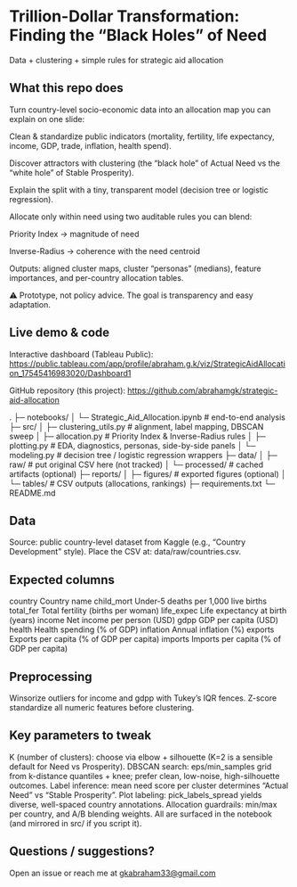 # Trillion-Dollar Transformation: Finding the “Black Holes” of Need

Data + clustering + simple rules for strategic aid allocation

## What this repo does

Turn country-level socio-economic data into an allocation map you can explain on one slide:

Clean & standardize public indicators (mortality, fertility, life expectancy, income, GDP, trade, inflation, health spend).

Discover attractors with clustering (the “black hole” of Actual Need vs the “white hole” of Stable Prosperity).

Explain the split with a tiny, transparent model (decision tree or logistic regression).

Allocate only within need using two auditable rules you can blend:

Priority Index → magnitude of need

Inverse-Radius → coherence with the need centroid

Outputs: aligned cluster maps, cluster “personas” (medians), feature importances, and per-country allocation tables.

⚠️ Prototype, not policy advice. The goal is transparency and easy adaptation.

## Live demo & code

Interactive dashboard (Tableau Public):
https://public.tableau.com/app/profile/abraham.g.k/viz/StrategicAidAllocation_17545416983020/Dashboard1

GitHub repository (this project):
https://github.com/abrahamgk/strategic-aid-allocation

.
├─ notebooks/
│  └─ Strategic_Aid_Allocation.ipynb      # end-to-end analysis
├─ src/
│  ├─ clustering_utils.py                  # alignment, label mapping, DBSCAN sweep
│  ├─ allocation.py                        # Priority Index & Inverse-Radius rules
│  ├─ plotting.py                          # EDA, diagnostics, personas, side-by-side panels
│  └─ modeling.py                          # decision tree / logistic regression wrappers
├─ data/
│  ├─ raw/                                 # put original CSV here (not tracked)
│  └─ processed/                           # cached artifacts (optional)
├─ reports/
│  ├─ figures/                             # exported figures (optional)
│  └─ tables/                              # CSV outputs (allocations, rankings)
├─ requirements.txt
└─ README.md


## Data

Source: public country-level dataset from Kaggle (e.g., “Country Development” style).
Place the CSV at: data/raw/countries.csv.

## Expected columns

country	Country name
child_mort	Under-5 deaths per 1,000 live births
total_fer	Total fertility (births per woman)
life_expec	Life expectancy at birth (years)
income	Net income per person (USD)
gdpp	GDP per capita (USD)
health	Health spending (% of GDP)
inflation	Annual inflation (%)
exports	Exports per capita (% of GDP per capita)
imports	Imports per capita (% of GDP per capita)

## Preprocessing

Winsorize outliers for income and gdpp with Tukey’s IQR fences.
Z-score standardize all numeric features before clustering.

## Key parameters to tweak

K (number of clusters): choose via elbow + silhouette (K=2 is a sensible default for Need vs Prosperity).
DBSCAN search: eps/min_samples grid from k-distance quantiles + knee; prefer clean, low-noise, high-silhouette outcomes.
Label inference: mean need score per cluster determines “Actual Need” vs “Stable Prosperity”.
Plot labeling: pick_labels_spread yields diverse, well-spaced country annotations.
Allocation guardrails: min/max per country, and A/B blending weights.
All are surfaced in the notebook (and mirrored in src/ if you script it).

## Questions / suggestions?

Open an issue or reach me at gkabraham33@gmail.com
